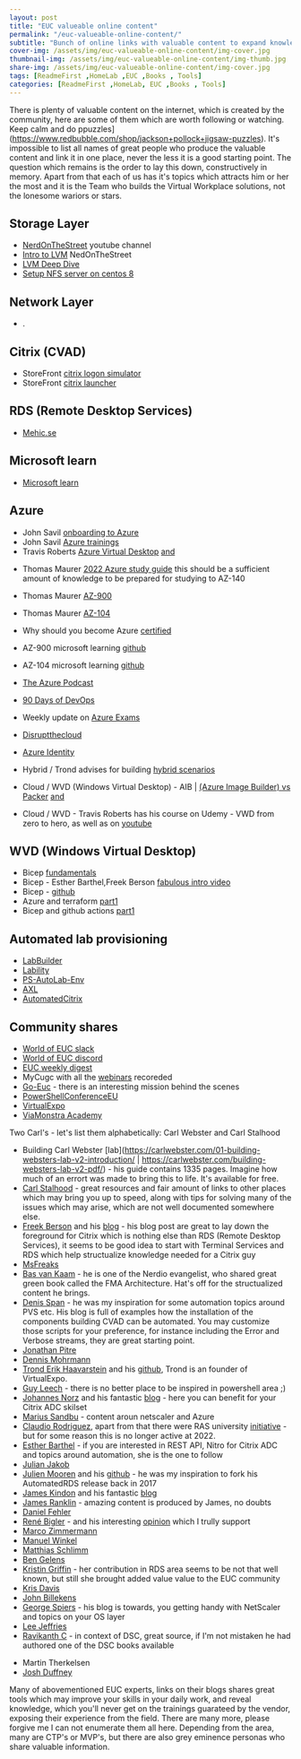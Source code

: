 ```yaml
---
layout: post
title: "EUC valueable online content"
permalink: "/euc-valueable-online-content/"
subtitle: "Bunch of online links with valuable content to expand knowledge in EUC area"
cover-img: /assets/img/euc-valueable-online-content/img-cover.jpg
thumbnail-img: /assets/img/euc-valueable-online-content/img-thumb.jpg
share-img: /assets/img/euc-valueable-online-content/img-cover.jpg
tags: [ReadmeFirst ,HomeLab ,EUC ,Books , Tools]
categories: [ReadmeFirst ,HomeLab, EUC ,Books , Tools]
---
```

There is plenty of valuable content on the internet, which is created by the community, here are some of them which are worth following or watching. Keep calm and do ppuzzles](https://www.redbubble.com/shop/jackson+pollock+jigsaw-puzzles).
It's impossible to list all names of great people who produce the valuable content and link it in one place, never the less it is a good starting point. The question which remains is the order to lay this down, constructively in memory. Apart from that each of us has it's topics which attracts him or her the most and it is the Team who builds the Virtual Workplace solutions, not the lonesome wariors or stars.

## Storage Layer
+ [NerdOnTheStreet](https://www.youtube.com/c/NerdOnTheStreet/videos) youtube channel
+ [Intro to LVM](https://www.youtube.com/watch?v=krerZ2TZvL8) NedOnTheStreet
+ [LVM Deep Dive](https://www.youtube.com/watch?v=MeltFN-bXrQ)
+ [Setup NFS server on centos 8](https://www.linuxtechi.com/setup-nfs-server-on-centos-8-rhel-8/)

## Network Layer
+ .

## Citrix (CVAD)
+ StoreFront [citrix logon simulator](https://stevenlemonier.fr/citrix-logon-simulator/)
+ StoreFront [citrix launcher](https://github.com/santiagocardenas/storefront-launcher)

## RDS (Remote Desktop Services)
+ [Mehic.se](https://mehic.se/2018/12/24/install-remote-desktop-services-2016-with-desired-state-configuration/)

## Microsoft learn
+ [Microsoft learn](https://docs.microsoft.com/en-us/learn/browse/)

## Azure
* John Savil [onboarding to Azure](https://github.com/johnthebrit/CertificationMaterials)
* John Savil [Azure trainings](https://www.youtube.com/c/NTFAQGuy/playlists)
* Travis Roberts [Azure Virtual Desktop](https://www.youtube.com/c/TravisRoberts/playlists) [and](https://www.youtube.com/watch?v=V8PjtCTTT6c&list=PLnWpsLZNgHzXMtKjaQJf4Rn64W86nUDv1)

+ Thomas Maurer [2022 Azure study guide](https://www.thomasmaurer.ch/2022/01/how-to-learn-microsoft-azure-in-2022/) this should be a sufficient amount of knowledge to be prepared for studying to AZ-140
+ Thomas Maurer [AZ-900](https://www.thomasmaurer.ch/2020/03/az-900-study-guide-microsoft-azure-fundamentals-2021/)
+ Thomas Maurer [AZ-104](https://www.thomasmaurer.ch/2020/03/az-104-study-guide-azure-administrator/)
+ Why should you become Azure [certified](https://www.thomasmaurer.ch/2019/08/why-you-should-become-microsoft-azure-certified/)

+ AZ-900 microsoft learning [github](https://microsoftlearning.github.io/AZ-900T0x-MicrosoftAzureFundamentals/)
+ AZ-104 microsoft learning [github](https://microsoftlearning.github.io/AZ-104-MicrosoftAzureAdministrator/)

+ [The Azure Podcast](https://www.youtube.com/c/TheAzurePodcast)
+ [90 Days of DevOps](https://github.com/MichaelCade/90DaysOfDevOps)
+ Weekly update on [Azure Exams](https://github.com/JurgenOnAzure/all-the-exams)
+ [Disruptthecloud](https://linktr.ee/disruptthecloud)
+ [Azure Identity](https://www.youtube.com/c/TechMindFactory/videos)

+ Hybrid / Trond advises for building [hybrid scenarios](https://xenappblog.com/2021/building-hybrid-cloud-on-nutanix-community-edition/)
+ Cloud / WVD (Windows Virtual Desktop) - AIB | [(Azure Image Builder) vs Packer](https://www.youtube.com/channel/UCjUtHlDsAIasXffpiORfwUA) [and](https://github.com/JimMoyle/YouTube-WVD-Image-Deployment)
+ Cloud / WVD - Travis Roberts has his course on Udemy - VWD from zero to hero, as well as on [youtube](https://www.youtube.com/playlist?list=PLnWpsLZNgHzXMtKjaQJf4Rn64W86nUDv1)

## WVD (Windows Virtual Desktop)
+ Bicep [fundamentals](https://docs.microsoft.com/en-us/learn/paths/fundamentals-bicep/?WT.mc_id=DT-MVP-5001664)
+ Bicep - Esther Barthel,Freek Berson [fabulous intro video](https://www.youtube.com/watch?v=Cvbr-pI6G0o)
+ Bicep - [github](https://github.com/Azure/bicep/)
+ Azure and terraform [part1](https://www.cloudninja.nu/post/2021/05/getting-started-with-azure-and-terraform-part-1/)
+ Bicep and github actions [part1](https://www.cloudninja.nu/post/2021/06/getting-started-with-github-actions-and-bicep-part-1/)

## Automated lab provisioning
+ [LabBuilder](https://github.com/PlagueHO/LabBuilder)
+ [Lability](https://github.com/VirtualEngine/Lability)
+ [PS-AutoLab-Env](https://github.com/pluralsight/PS-AutoLab-Env)
+ [AXL](https://github.com/ZachThurmond/Automated-XenServer-Labs)
+ [AutomatedCitrix](https://github.com/makeitcloudy/AutomatedCitrix)

## Community shares
* [World of EUC slack](https://t.co/EVrMXepANH)
* [World of EUC discord](https://t.co/zE0QTpANZQ)
* [EUC weekly digest](https://www.carlstalhood.com/category/euc-weekly-digest/)
* MyCugc with all the [webinars](https://www.mycugc.org/events/webinars) recoreded
* [Go-Euc](https://www.go-euc.com/) - there is an interesting mission behind the scenes
* [PowerShellConferenceEU](https://www.youtube.com/c/PowerShellConferenceEU)
* [VirtualExpo](https://xenappblog.com/agenda/)
* [ViaMonstra Academy](https://academy.viamonstra.com/collections)

Two Carl's - let's list them alphabetically: Carl Webster and Carl Stalhood
* Building Carl Webster [lab](https://carlwebster.com/01-building-websters-lab-v2-introduction/ | https://carlwebster.com/building-websters-lab-v2-pdf/) - his guide contains 1335 pages. Imagine how much of an errort was made to bring this to life. It's available for free.
* [Carl Stalhood](https://www.carlstalhood.com/about-carl-stalhood/) - great resources and fair amount of links to other places which may bring you up to speed, along with tips for solving many of the issues which may arise, which are not well documented somewhere else.<br>
* [Freek Berson](https://github.com/fberson) and his [blog](http://microsoftplatform.blogspot.com/) - his blog post are great to lay down the foreground for Citrix which is nothing else than RDS (Remote Desktop Services), it seems to be good idea to start with Terminal Services and RDS which help structualize knowledge needed for a Citrix guy
* [MsFreaks](https://msfreaks.wordpress.com/)
* [Bas van Kaam](https://www.basvankaam.com/) - he is one of the Nerdio evangelist, who shared great green book called the FMA Architecture. Hat's off for the structualized content he brings.
* [Denis Span](https://dennisspan.com/) - he was my inspiration for some automation topics around PVS etc. His blog is full of examples how the installation of the components building CVAD can be automated. You may customize those scripts for your preference, for instance including the Error and Verbose streams, they are great starting point.
* [Jonathan Pitre](https://github.com/JonathanPitre)
* [Dennis Mohrmann](https://github.com/Mohrpheus78/)
* [Trond Erik Haavarstein](https://xenappblog.com/) and his [github](https://github.com/Haavarstein/Applications), Trond is an founder of VirtualExpo.
* [Guy Leech](https://twitter.com/guyrleech) - there is no better place to be inspired in powershell area ;)
* [Johannes Norz](https://norz.at/blog) and his fantastic [blog](https://www.wonderkitchen.tech/) - here you can benefit for your Citrix ADC skilset
* [Marius Sandbu](https://msandbu.org/) - content aroun netscaler and Azure
* [Claudio Rodriguez](http://blog.wtslabs.com/), apart from that there were RAS university [initiative](http://ras.euc.university/) - but for some reason this is no longer active at 2022.
* [Esther Barthel](https://github.com/cognitionit) - if you are interested in REST API, Nitro for Citrix ADC and topics around automation, she is the one to follow
* [Julian Jakob](https://www.julianjakob.com/)
* [Julien Mooren](https://citrixguyblog.com) and his [github](https://github.com/citrixguyblog) - he was my inspiration to fork his AutomatedRDS release back in 2017
* [James Kindon](https://github.com/JamesKindon) and his fantastic [blog](https://jkindon.com/)
* [James Ranklin](https://james-rankin.com/) - amazing content is produced by James, no doubts
* [Daniel Fehler](https://virtualfeller.com/)
* [René Bigler](https://dreadysblog.com/) - and his interesting [opinion](https://twitter.com/dready73/status/1507110067375648770) which I trully support
* [Marco Zimmermann](http://marcozimmermann.com/)
* [Manuel Winkel](https://www.deyda.net/index.php/en/)
* [Matthias Schlimm](https://eucweb.com/)
* [Ben Gelens](https://bgelens.nl/)
* [Kristin Griffin](https://www.rdsgurus.com/author/grokker99/) - her contribution in RDS area seems to be not that well known, but still she brought added value value to the EUC community
* [Kris Davis](https://xenapplepie.com/)
* [John Billekens](https://blog.j81.nl/)
* [George Spiers](https://www.jgspiers.com/) - his blog is towards, you getting handy with NetScaler and topics on your OS layer
* [Lee Jeffries](https://www.leeejeffries.com/blog/)
* [Ravikanth C](https://github.com/rchaganti) - in context of DSC, great source, if I'm not mistaken he had authored one of the DSC books available

+ Martin Therkelsen
+ [Josh Duffney](https://duffney.io/)

Many of abovementioned EUC experts, links on their blogs shares great tools which may improve your skills in your daily work, and reveal knowledge, which you'll never get on the trainings guarateed by the vendor, exposing their experience from the field. There are many more, please forgive me I can not enumerate them all here. Depending from the area, many are CTP's or MVP's, but there are also grey eminence personas who share valuable information.